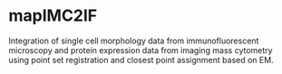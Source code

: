 # mapIMC2IF
Integration of single cell morphology data from immunofluorescent microscopy and protein expression data from imaging mass cytometry using point set registration and closest point assignment based on EM.

